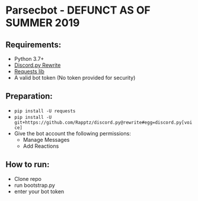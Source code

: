 # Parsecbot - DEFUNCT AS OF SUMMER 2019

## Requirements:
- Python 3.7+
- [Discord.py Rewrite](https://discordpy.readthedocs.io/en/latest/)
- [Requests lib](https://docs.python-requests.org/en/master/)
- A valid bot token (No token provided for security)

## Preparation:
- `pip install -U requests`
- `pip install -U git+https://github.com/Rapptz/discord.py@rewrite#egg=discord.py[voice]`
- Give the bot account the following permissions:
  - Manage Messages
  - Add Reactions

## How to run:
- Clone repo
- run bootstrap.py
- enter your bot token
